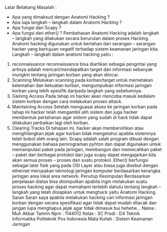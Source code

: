 Latar Belakang Masalah :
-	Apa yang dimaksud dengan Anatomi Hacking ?
-	Apa saja langkah – langkah dalam Anatomi Hacking ?
-	Apa fungsi dari Scapy ?
-	Apa fungsi dari ether() ?
Pembahasan
Anatomi Hacking adalah langkah – langkah yang dilakukan secara berurutan dalam proses Hacking. Anatomi hacking digunakan untuk bertahan dari serangan – serangan hacker yang bertujuan negatif terhadap sistem keamanan jaringan kita.
Langkah – langkah dalam anatomi hacking yaitu :
1.	reconnaissance
reconnaissance bisa diartikan sebagai pengintai yang artinya adalah mencari/mendapatkan target dan informasi sebanyak mungkin tentang jaringan korban yang akan diincar.
2.	Scanning
Melalukan scanning pada korban/target untuk memetakan kelemahan dan kekuatan korban, mengumpulkan informasi jaringan korban yang lebih spesifik daripada langkah yang sebelumnya.
3.	Gaining Access
Pada tahap ini hacker akan mencoba masuk kedalam sistem korban dengan cara melakukan proses attack.
4.	Maintaining Access
Setelah menguasai akses ke jaringan korban pada tahap ini hacker telah mengambil alih sistem dan juga hacker membentuk pertahanan agar sistem yang sudah di hack tidak dapat dilakukan perbaikan lagi oleh korban.
5.	Clearing Tracks
Di tahapan ini, hacker akan membersihkan atau menghilangkan jejak agar korban tidak mengetahui apabila sistemnya telah bobol oleh orang lain.
Scapy adalah salah program dibuat dengan menggunakan bahasa pemrograman pyhton dan dapat digunakan untuk memanipulasi paket pada jaringan, membangun dan memecahkan paket – paket dari berbagai protokol dan juga scapy dapat mengajarkan kita akan semua proses – proses dari suatu protokol.
Ether() berfungsi sebagai later fisik yang pada OSI Layer atau biasa juga disebut dengan ethernet merupakan teknologi jaringan komputer berdasarkan kerangka jaringan area lokal area network.
Penutup
Kesimpulan
Berdasarkan penjelasan diatas bisa disimpulkan apabila ingin melakukan suatu proses hacking agar dapat memahami terlebih dahulu tentang langkah – langkah yang telah disiapkan untuk menghack yaitu Anatomi Hacking.
Saran
Saran saya apabila melakukan hacking cari informasi jaringan korban dengan secara spesifikasi agar tidak dapat mudah dilacak dan jangan lupa menghapus jejak agar tidak dimasuk bui hehehe...
Nama : Muh Akbar Tamrin
Npm : 1144012
Kelas : 3C
Prodi : D4 Teknik Informatika Politeknik Pos Indonesia
Mata Kuliah : Sistem Keamanan Jaringan
